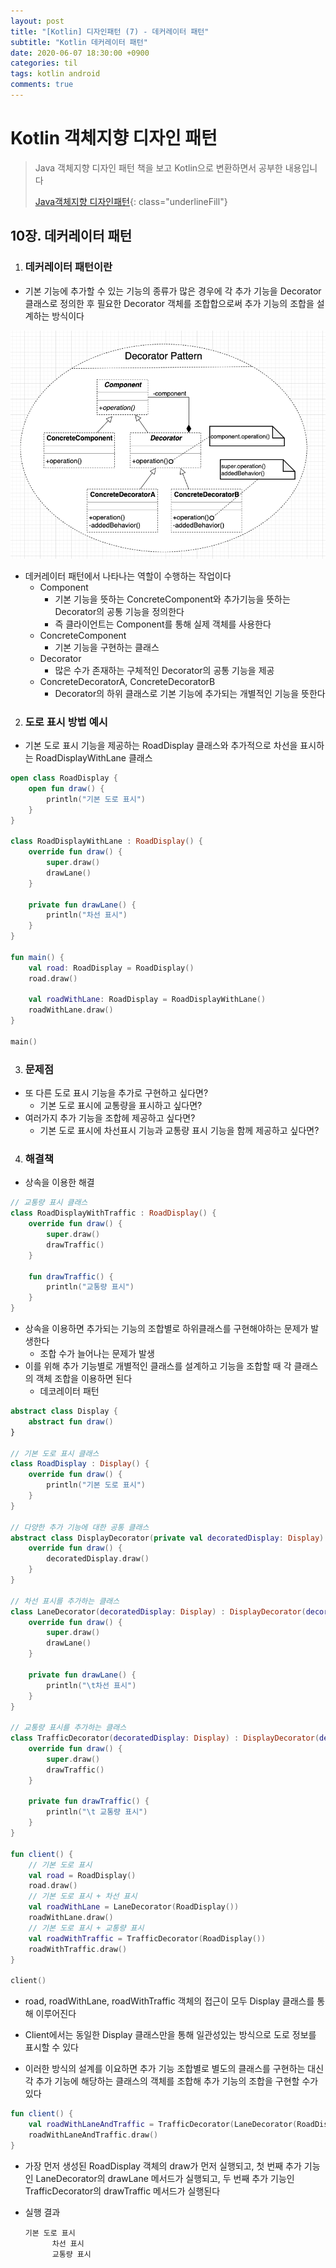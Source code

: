 ```yaml
---
layout: post
title: "[Kotlin] 디자인패턴 (7) - 데커레이터 패턴"
subtitle: "Kotlin 데커레이터 패턴"
date: 2020-06-07 18:30:00 +0900
categories: til
tags: kotlin android
comments: true
---
```




# Kotlin 객체지향 디자인 패턴



> Java 객체지향 디자인 패턴 책을 보고 Kotlin으로 변환하면서 공부한 내용입니다
>
> [Java객체지향 디자인패턴](http://www.yes24.com/Product/Goods/12501269){: class="underlineFill"}




## 10장. 데커레이터 패턴



1. ### 데커레이터 패턴이란

- 기본 기능에 추가할 수 있는 기능의 종류가 많은 경우에 각 추가 기능을 Decorator 클래스로 정의한 후 필요한 Decorator 객체를 조합합으로써 추가 기능의 조합을 설계하는 방식이다

![10-1](/img/in-post/design_pattern/10-1.png)

- 데커레이터 패턴에서 나타나는 역할이 수행하는 작업이다
  - Component
    - 기본 기능을 뜻하는 ConcreteComponent와 추가기능을 뜻하는 Decorator의 공통 기능을 정의한다
    - 즉 클라이언트는 Component를 통해 실제 객체를 사용한다
  - ConcreteComponent
    - 기본 기능을 구현하는 클래스
  - Decorator
    - 많은 수가 존재하는 구체적인 Decorator의 공통 기능을 제공
  - ConcreteDecoratorA, ConcreteDecoratorB
    - Decorator의 하위 클래스로 기본 기능에 추가되는 개별적인 기능을 뜻한다



2. ### 도로 표시 방법 예시

- 기본 도로 표시 기능을 제공하는 RoadDisplay 클래스와 추가적으로 차선을 표시하는 RoadDisplayWithLane 클래스

```kotlin
open class RoadDisplay {
    open fun draw() {
        println("기본 도로 표시")
    }
}

class RoadDisplayWithLane : RoadDisplay() {
    override fun draw() {
        super.draw()
        drawLane()
    }
    
    private fun drawLane() {
        println("차선 표시")
    }
}

fun main() {
    val road: RoadDisplay = RoadDisplay()
    road.draw()
    
    val roadWithLane: RoadDisplay = RoadDisplayWithLane()
    roadWithLane.draw()
}

main()
```



3. ### 문제점

- 또 다른 도로 표시 기능을 추가로 구현하고 싶다면?
  - 기본 도로 표시에 교통량을 표시하고 싶다면?
- 여러가지 추가 기능을 조합헤 제공하고 싶다면?
  - 기본 도로 표시에 차선표시 기능과 교통량 표시 기능을 함께 제공하고 싶다면?



4. ### 해결책

- 상속을 이용한 해결

```kotlin
// 교통량 표시 클래스
class RoadDisplayWithTraffic : RoadDisplay() {
    override fun draw() {
        super.draw()
        drawTraffic()
    }
    
    fun drawTraffic() {
        println("교통량 표시")
    }
}
```

- 상속을 이용하면 추가되는 기능의 조합별로 하위클래스를 구현해야하는 문제가 발생한다
  - 조합 수가 늘어나는 문제가 발생
- 이를 위해 추가 기능별로 개별적인 클래스를 설계하고 기능을 조합할 때 각 클래스의 객체 조합을 이용하면 된다
  - 데코레이터 패턴

```kotlin
abstract class Display {
    abstract fun draw()
}

// 기본 도로 표시 클래스
class RoadDisplay : Display() {
    override fun draw() {
        println("기본 도로 표시")
    }
}

// 다양한 추가 기능에 대한 공통 클래스
abstract class DisplayDecorator(private val decoratedDisplay: Display) : Display() {
    override fun draw() {
        decoratedDisplay.draw()
    }
}

// 차선 표시를 추가하는 클래스
class LaneDecorator(decoratedDisplay: Display) : DisplayDecorator(decoratedDisplay) {
    override fun draw() {
        super.draw()
        drawLane()
    }
    
    private fun drawLane() {
        println("\t차선 표시")
    }
}

// 교통량 표시를 추가하는 클래스
class TrafficDecorator(decoratedDisplay: Display) : DisplayDecorator(decoratedDisplay) {
    override fun draw() {
        super.draw()
        drawTraffic()
    }
    
    private fun drawTraffic() {
        println("\t 교통량 표시")
    }
}

fun client() {
    // 기본 도로 표시
    val road = RoadDisplay()
    road.draw()
    // 기본 도로 표시 + 차선 표시
    val roadWithLane = LaneDecorator(RoadDisplay())
    roadWithLane.draw()
    // 기본 도로 표시 + 교통량 표시
    val roadWithTraffic = TrafficDecorator(RoadDisplay())
    roadWithTraffic.draw()
}

client()
```

- road, roadWithLane, roadWithTraffic 객체의 접근이 모두 Display 클래스를 통해 이루어진다
- Client에서는 동일한 Display 클래스만을 통해 일관성있는 방식으로 도로 정보를 표시할 수 있다

- 이러한 방식의 설계를 이요하면 추가 기능 조합별로 별도의 클래스를 구현하는 대신 각 추가 기능에 해당하는 클래스의 객체를 조합해 추가 기능의 조합을 구현할 수가 있다

```kotlin
fun client() {
    val roadWithLaneAndTraffic = TrafficDecorator(LaneDecorator(RoadDisplay()))
    roadWithLaneAndTraffic.draw()
}
```

- 가장 먼저 생성된 RoadDisplay 객체의 draw가 먼저 실행되고, 첫 번째 추가 기능인 LaneDecorator의 drawLane 메서드가 실행되고, 두 번째 추가 기능인 TrafficDecorator의 drawTraffic 메서드가 실행된다

- 실행 결과

  ```
  기본 도로 표시
  		차선 표시
  		교통량 표시
  ```




